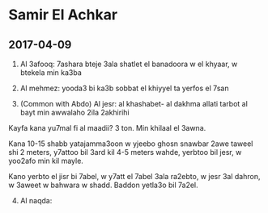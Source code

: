 # Samir El Achkar

## 2017-04-09
1. Al 3afooq: 7ashara bteje 3ala shatlet el banadoora w el khyaar, w btekela min ka3ba

2. Al mehmez: yooda3 bi ka3b sobbat el khiyyel ta yerfos el 7san

3. (Common with Abdo) Al jesr: al khashabet- al dakhma allati tarbot al bayt min awwalaho 2ila 2akhirihi

Kayfa kana yu7mal fi al maadii? 3 ton. Min khilaal el 3awna.

Kana 10-15 shabb yatajamma3oon w yjeebo ghosn snawbar 2awe taweel shi 2 meters, y7attoo bil 3ard kil 4-5 meters wahde, yerbtoo bil jesr, w yoo2afo min kil mayle.

Kano yerbto el jisr bi 7abel, w y7att el 7abel 3ala ra2ebto, w jesr 3al dahron, w 3aweet w bahwara w shadd. Baddon yetla3o bil 7a2el.

4. Al naqda: 
